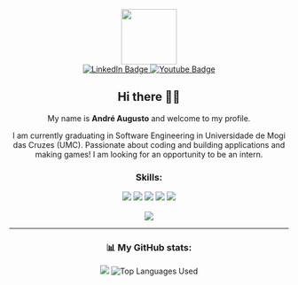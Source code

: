 [I believe in center aligned 🤲]: #

<div align="center">
  
[this is for the picture]: #	
<div id="header">
<img src="https://media.giphy.com/media/M9gbBd9nbDrOTu1Mqx/giphy.gif" width="100"/>
</div>

<div id="badges">
<a href="https://www.linkedin.com/in/andre-augustosl-555358213/">
  <img src="https://img.shields.io/badge/LinkedIn-blue?style=for-the-badge&logo=linkedin&logoColor=white" alt="LinkedIn Badge"/>
</a>
<!-- <a href="https://www.instagram.com/shaunak_chandra/">
  <img src="https://img.shields.io/badge/Instagram-red?style=for-the-badge&logo=instagram&logoColor=white" alt="Youtube Badge"/>
</a> -->
<a href="andre.aslima@hotmail.com">
  <img src="https://img.shields.io/badge/Microsoft_Outlook-0078D4?style=for-the-badge&logo=microsoft-outlook&logoColor=white" alt="Youtube Badge"/>
</a>
</div>


## Hi there 👋🎉

My name is **André Augusto** and welcome to my profile.

I am currently graduating in Software Engineering in Universidade de Mogi das Cruzes (UMC). Passionate about coding and building applications and making games! I am looking for an opportunity to be an intern.

### Skills:
 <img src="https://img.shields.io/badge/C%23-239120?style=for-the-badge&logo=c-sharp&logoColor=white">
 <img src="https://img.shields.io/badge/Python-3776AB?style=for-the-badge&logo=python&logoColor=white">
 <img src="https://img.shields.io/badge/HTML5-E34F26?style=for-the-badge&logo=html5&logoColor=white">
 <img src="https://img.shields.io/badge/CSS3-1572B6?style=for-the-badge&logo=css3&logoColor=white">
 <img src="https://img.shields.io/badge/MySQL-00000F?style=for-the-badge&logo=mysql&logoColor=white">
 <br>
 <br>

 
<!-- <img src="https://media.giphy.com/media/L8K62iTDkzGX6/giphy.gif" width="400" /> -->
<img src="https://media.giphy.com/media/v1.Y2lkPTc5MGI3NjExazNseW1odmtwd3cwa2ZtbjFudndudGlkdzM2Mzlqd2JuM3o4dDVmdyZlcD12MV9pbnRlcm5hbF9naWZfYnlfaWQmY3Q9Zw/qgQUggAC3Pfv687qPC/giphy.gif">
  

<br>

---------------------------------------
  
### 📊 My GitHub stats:
<div height=200px align-items: center>
  
[![](https://github-readme-stats.vercel.app/api?username=AndreASLima504&layout=compact&count_private=true&show_icons=true&theme=dark&hide_rank=true&count_private=true&line_height=20)](https://github.com/AndreASLima504/github-readme-stats)
![Top Languages Used](https://github-readme-stats.vercel.app/api/top-langs/?username=AndreASLima504&show_icons=true&theme=dark&layout=compact)

</div>

 
</div>
